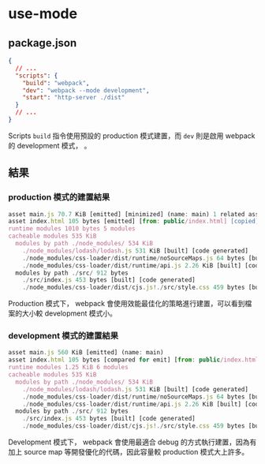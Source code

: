 # use-mode

## package.json

```json
{
  // ...
  "scripts": {
    "build": "webpack",
    "dev": "webpack --mode development",
    "start": "http-server ./dist"
  }
  // ...
}
```

Scripts `build` 指令使用預設的 production 模式建置，而 `dev` 則是啟用 webpack 的 development 模式， 。

## 結果

### production 模式的建置結果

```js
asset main.js 70.7 KiB [emitted] [minimized] (name: main) 1 related asset
asset index.html 105 bytes [emitted] [from: public/index.html] [copied]
runtime modules 1010 bytes 5 modules
cacheable modules 535 KiB
  modules by path ./node_modules/ 534 KiB
    ./node_modules/lodash/lodash.js 531 KiB [built] [code generated]
    ./node_modules/css-loader/dist/runtime/noSourceMaps.js 64 bytes [built] [code generated]
    ./node_modules/css-loader/dist/runtime/api.js 2.26 KiB [built] [code generated]
  modules by path ./src/ 912 bytes
    ./src/index.js 453 bytes [built] [code generated]
    ./node_modules/css-loader/dist/cjs.js!./src/style.css 459 bytes [built] [code generated]
```

Production 模式下， webpack 會使用效能最佳化的策略進行建置，可以看到檔案的大小較 development 模式小。

### development 模式的建置結果

```js
asset main.js 560 KiB [emitted] (name: main)
asset index.html 105 bytes [compared for emit] [from: public/index.html] [copied]
runtime modules 1.25 KiB 6 modules
cacheable modules 535 KiB
  modules by path ./node_modules/ 534 KiB
    ./node_modules/lodash/lodash.js 531 KiB [built] [code generated]
    ./node_modules/css-loader/dist/runtime/noSourceMaps.js 64 bytes [built] [code generated]
    ./node_modules/css-loader/dist/runtime/api.js 2.26 KiB [built] [code generated]
  modules by path ./src/ 912 bytes
    ./src/index.js 453 bytes [built] [code generated]
    ./node_modules/css-loader/dist/cjs.js!./src/style.css 459 bytes [built] [code generated]
```

Development 模式下， webpack 會使用最適合 debug 的方式執行建置，因為有加上 source map 等開發優化的代碼，因此容量較 production 模式大上許多。
